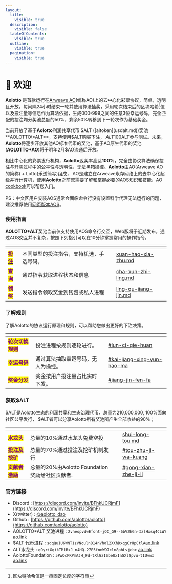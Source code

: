 ```yaml
---
layout:
  title:
    visible: true
  description:
    visible: false
  tableOfContents:
    visible: true
  outline:
    visible: true
  pagination:
    visible: true
---
```


# 👋 欢迎

**Aolotto** 是首款运行在[Arweave AO](https://ao.arweave.dev/)(统称AO)上的去中心化彩票协议，简单，透明且开放。每间隔24小时结束一轮并使用算法抽奖，采用轮次结束后的区块哈希[^1]值以及投注量等信息作为算法依据，生成000-999之间的任意3位幸运号码，完全匹配的投注均分奖池总额的50%，剩余50%转移到下一轮次作为基础奖金。

当前开放了基于**Aolotto**利润共享代币 $ALT ([altoken](usdalt.md))奖池**AOLOTTO\*ALT**，支持使用$ALT购买下注， $ALT 100%面向社区公平发行，您可以通过[水龙头](shui-long-tou.md)免费获取$ALT参与测试。未来，**Aolotto**将逐步开放其他AO标准代币的奖池，基于AO原生代币的奖池(**AOLOTTO\*AO**)将于明年2月$AO流通后开放。

相比中心化的彩票发行机构，**Aolotto**返奖率高达**100%**，完全由协议算法确保投注与开奖过程中的公平性与透明性，无法黑箱操控。**Aolotto**由AO(Arweave AO的简称) + Lotto(乐透简写)组成， AO是建立在Arweave永存网络上的去中心化超级并行计算机，使用**Aolotto**之前您需要了解和掌握必要的AOS知识和技能，AO [cookbook](https://cookbook_ao.arweave.dev/)可以帮您入门。\
\
PS：中文区用户安装AOS通常会面临命令行没有设置科学代理无法运行的问题，建议推荐使用[网页版本AOS](https://sh_ao.g8way.io/)。

### 使用指南

**AOLOTTO\*ALT**奖池当前仅支持使用AOS命令行交互，Web版将于近期发布，通过AOS交互并不复杂，按照下列指引可以在10分钟掌握常用的操作指令。

<table data-view="cards"><thead><tr><th></th><th></th><th></th><th data-hidden data-card-target data-type="content-ref"></th></tr></thead><tbody><tr><td><a data-footnote-ref href="#user-content-fn-2"><mark style="color:purple;"><strong>投注</strong></mark></a></td><td>不同类型的投注指令，支持机选，手选号码。</td><td></td><td><a href="xuan-hao-xia-zhu.md">xuan-hao-xia-zhu.md</a></td></tr><tr><td><mark style="color:purple;"><strong>查询</strong></mark></td><td>通过指令获取进程状态和信息</td><td></td><td><a href="cha-xun-zhi-ling.md">cha-xun-zhi-ling.md</a></td></tr><tr><td><mark style="color:purple;"><strong>领奖</strong></mark></td><td>发送指令领取奖金到钱包或私人进程</td><td></td><td><a href="ling-qu-jiang-jin.md">ling-qu-jiang-jin.md</a></td></tr></tbody></table>

### 了解规则

了解Aolotto的协议运行原理和规则，可以帮助您做出更好的下注决策。

<table data-view="cards"><thead><tr><th></th><th></th><th></th><th data-hidden data-card-target data-type="content-ref"></th></tr></thead><tbody><tr><td><mark style="color:purple;"><strong>轮次切换规则</strong></mark></td><td>投注进程按规则逐轮进行。</td><td></td><td><a href="kai-jiang-jiang-jin.md#lun-ci-qie-huan">#lun-ci-qie-huan</a></td></tr><tr><td><mark style="color:purple;"><strong>幸运号码</strong></mark></td><td>通过算法抽取幸运号码，无人为操控。</td><td></td><td><a href="kai-jiang-jiang-jin.md#kai-jiang-xing-yun-hao-ma">#kai-jiang-xing-yun-hao-ma</a></td></tr><tr><td><mark style="color:purple;"><strong>奖金分发</strong></mark></td><td>奖金按用户投注量占比实时下发。</td><td></td><td><a href="kai-jiang-jiang-jin.md#jiang-jin-fen-fa">#jiang-jin-fen-fa</a></td></tr></tbody></table>

### 获取$ALT

$ALT是Aolotto生态的利润共享和生态治理代币，总量为210,000,000, 100%面向社区公平发行， $ALT者可以分享Aolotto所有奖池所产生全部收益的90%；

<table data-view="cards"><thead><tr><th></th><th></th><th></th><th data-hidden data-card-target data-type="content-ref"></th></tr></thead><tbody><tr><td><mark style="color:purple;"><strong>水龙头</strong></mark></td><td>总量的10%通过水龙头免费空投</td><td></td><td><a href="shui-long-tou.md">shui-long-tou.md</a></td></tr><tr><td><mark style="color:purple;"><strong>投注及挖矿</strong></mark></td><td>总量的70%通过投注及挖矿机制发行</td><td></td><td><a href="usdalt.md#tou-zhu-ji-wa-kuang">#tou-zhu-ji-wa-kuang</a></td></tr><tr><td><mark style="color:purple;"><strong>贡献者激励</strong></mark></td><td>总量的20%由Aolotto Foundation奖励给社区贡献者.</td><td></td><td><a href="usdalt.md#gong-xian-zhe-ji-li">#gong-xian-zhe-ji-li</a></td></tr></tbody></table>

### 官方链接

* Discord : [https://discord.com/invite/BFhkUCRjmF](https://discord.com/invite/BFhkUCRjmF)
* X(twitter) :  [@aolotto\_dao](https://x.com/aolotto_dao)
* Github : [https://github.com/aolotto/aolotto](https://github.com/aolotto/aolotto)
* AOLOTTO\*ALT 奖池进程 : `2vheopvdwEfont-jQC_G9--6bV2hGn-IzlHxsq4CLWY` [ao.link](https://www.ao.link/#/entity/2vheopvdwEfont-jQC_G9--6bV2hGn-IzlHxsq4CLWY)
* $ALT 代币进程 : `sdqQuIU6WNT1zVNculn814nVhol2XXhDxqgCrUpCtlA`[ao.link](https://www.ao.link/#/token/sdqQuIU6WNT1zVNculn814nVhol2XXhDxqgCrUpCtlA)
* ALT水龙头 : `qOyriGqikTM1RxJ_n4HQ-27E5fnnW97cln8phLvjebc` [ao.link](https://www.ao.link/#/entity/qOyriGqikTM1RxJ_n4HQ-27E5fnnW97cln8phLvjebc)
* AolottoFoundation : `5PwOcPRPmAJH_Fd-tXlGzISbeUxInGXl8pvu-tIUvwI` [ao.link](https://www.ao.link/#/entity/5PwOcPRPmAJH_Fd-tXlGzISbeUxInGXl8pvu-tIUvwI)

[^1]: 区块链哈希值是一串固定长度的字符串

[^2]: 
